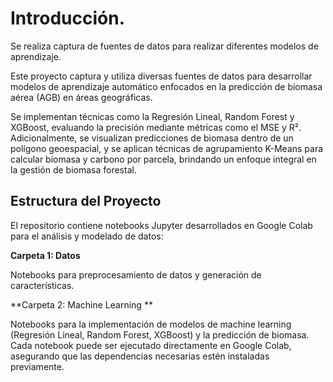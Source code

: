 # Introducción.

Se realiza captura de fuentes de datos para realizar diferentes modelos de aprendizaje. 

Este proyecto captura y utiliza diversas fuentes de datos para desarrollar modelos de aprendizaje automático enfocados en la predicción de biomasa aérea (AGB) en áreas geográficas.

Se implementan técnicas como la Regresión Lineal, Random Forest y XGBoost, evaluando la precisión mediante métricas como el MSE y R². Adicionalmente, se visualizan predicciones de biomasa dentro de un polígono geoespacial, y se aplican técnicas de agrupamiento K-Means para calcular biomasa y carbono por parcela, brindando un enfoque integral en la gestión de biomasa forestal.

## Estructura del Proyecto

El repositorio contiene notebooks Jupyter desarrollados en Google Colab para el análisis y modelado de datos:

**Carpeta 1: Datos**

Notebooks para preprocesamiento de datos y generación de características.

**Carpeta 2: Machine Learning **

Notebooks para la implementación de modelos de machine learning (Regresión Lineal, Random Forest, XGBoost) y la predicción de biomasa.
Cada notebook puede ser ejecutado directamente en Google Colab, asegurando que las dependencias necesarias estén instaladas previamente.
